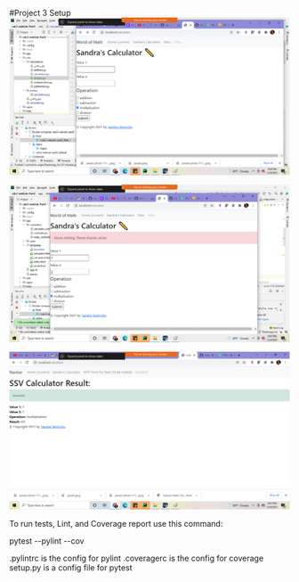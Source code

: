 #Project 3 Setup
![img_6.png](img_6.png)

![img_5.png](img_5.png)

![img_4.png](img_4.png)

To run tests, Lint, and Coverage report use this command:

pytest  --pylint --cov

.pylintrc is the config for pylint
.coveragerc is the config for coverage
setup.py is a config file for pytest
